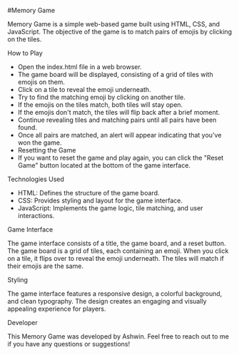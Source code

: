 #Memory Game

Memory Game is a simple web-based game built using HTML, CSS, and JavaScript. The objective of the game is to match pairs of emojis by clicking on the tiles.

How to Play
-  Open the index.html file in a web browser.
-  The game board will be displayed, consisting of a grid of tiles with emojis on them.
-  Click on a tile to reveal the emoji underneath.
-  Try to find the matching emoji by clicking on another tile.
-  If the emojis on the tiles match, both tiles will stay open.
-  If the emojis don't match, the tiles will flip back after a brief moment.
-  Continue revealing tiles and matching pairs until all pairs have been found.
-  Once all pairs are matched, an alert will appear indicating that you've won the game.
-  Resetting the Game
-  If you want to reset the game and play again, you can click the "Reset Game" button located at the bottom of the game interface.

Technologies Used
-  HTML: Defines the structure of the game board.
-  CSS: Provides styling and layout for the game interface.
-  JavaScript: Implements the game logic, tile matching, and user interactions.

Game Interface

The game interface consists of a title, the game board, and a reset button. The game board is a grid of tiles, each containing an emoji. When you click on a tile, it flips over to reveal the emoji underneath. The tiles will match if their emojis are the same.

Styling

The game interface features a responsive design, a colorful background, and clean typography. The design creates an engaging and visually appealing experience for players.

Developer

This Memory Game was developed by Ashwin. Feel free to reach out to me if you have any questions or suggestions!

